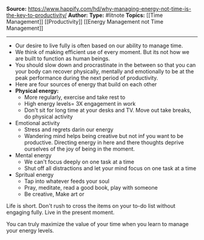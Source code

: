 **Source:** https://www.happify.com/hd/why-managing-energy-not-time-is-the-key-to-productivity/
**Author:**
**Type:** #litnote 
**Topics:** [[Time Management]] [[Productivity]] [[Energy Management not Time Management]]

----
- Our desire to live fully is often based on our ability to manage time. 
- We think of making efficient use of every moment. But its not how we are built to function as human beings.
- You should slow down and procrastinate in the between so that you can your body can recover physically, mentally and emotionally to be at the peak performance during the next period of productivity.
- Here are four sources of energy that build on each other
- **Physical energy:**
	- More regularly, exercise and take rest to 
	- High energy levels= 3X engagement in work
	- Don't sit for long time at your desks and TV. Move out take breaks, do physical activity
- Emotional activity
	- Stress and regrets darin our energy
	- Wandering mind helps being creative but not inf you want to be productive. Directing energy in here and there thoughts deprive ourselves of the joy of being in the moment.
- Mental energy
	- We can't focus deeply on one task at a time
	- Shut off all distractions and let  your mind focus on one task at a time
- Spritual energy
	- Tap into whatever feeds your soul
	- Pray, meditate, read a good book, play with someone
	- Be creative, Make art or 


Life is short. Don't rush to cross the items on your to-do list without engaging fully. Live in the present moment. 

You can truly maximize the value of your time when  you learn to manage your energy levels. 
